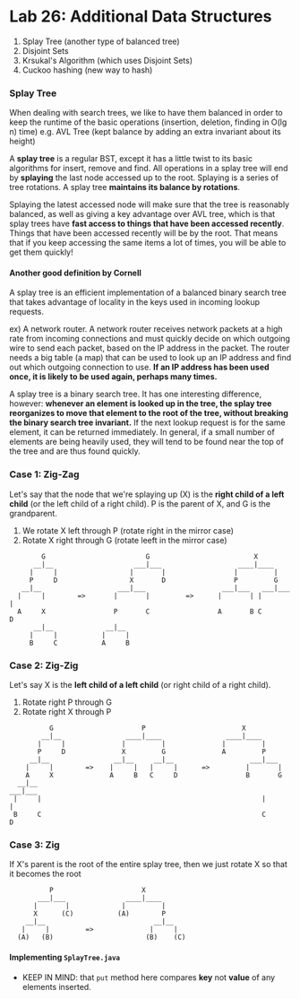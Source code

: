 Lab 26: Additional Data Structures
===
1. Splay Tree (another type of balanced tree)
2. Disjoint Sets
3. Krsukal's Algorithm (which uses Disjoint Sets)
4. Cuckoo hashing (new way to hash)

### Splay Tree
When dealing with search trees, we like to have them balanced in order to keep the runtime of the basic operations (insertion, deletion, finding in O(lg n) time) e.g. AVL Tree (kept balance by adding an extra invariant about its height)

A **splay tree** is a regular BST, except it has a little twist to its basic algorithms for insert, remove and find. All operations in a splay tree will end by **splaying** the last node accessed up to the root. Splaying is a series of tree rotations. A splay tree **maintains its balance by rotations**. 

Splaying the latest accessed node will make sure that the tree is reasonably balanced, as well as giving a key advantage over AVL tree, which is that splay trees have **fast access to things that have been accessed recently**. Things that have been accessed recently will be by the root. That means that if you keep accessing the same items a lot of times, you will be able to get them quickly!

#### Another good definition by Cornell
A splay tree is an efficient implementation of a balanced binary search tree that takes advantage of locality in the keys used in incoming lookup requests.

ex) A network router. A network router receives network packets at a high rate from incoming connections and must quickly decide on which outgoing wire to send each packet, based on the IP address in the packet. The router needs a big table (a map) that can be used to look up an IP address and find out which outgoing connection to use. **If an IP address has been used once, it is likely to be used again, perhaps many times.**

A splay tree is a binary search tree. It has one interesting difference, however: **whenever an element is looked up in the tree, the splay tree reorganizes to move that element to the root of the tree, without breaking the binary search tree invariant.** If the next lookup request is for the same element, it can be returned immediately. In general, if a small number of elements are being heavily used, they will tend to be found near the top of the tree and are thus found quickly.

### Case 1: Zig-Zag
Let's say that the node that we're splaying up (X) is the **right child of a left child** (or the left child of a right child). P is the parent of X, and G is the grandparent. 

1. We rotate X left through P (rotate right in the mirror case)
2. Rotate X right through G (rotate leeft in the mirror case)

```
        G                         G                          X
      __|__                    ___|___                   ____|____
     |     |                  |       |                 |         |
     P     D                  X       D                 P         G
   __|__                   ___|___                   ___|___   ___|___
  |     |        =>       |       |         =>      |       | |       |
  A     X                 P       C                 A       B C       D
      __|__             __|__       
     |     |           |     |        
     B     C           A     B        
```

### Case 2: Zig-Zig
Let's say X is the **left child of a left child** (or right child of a right child). 

1. Rotate right P through G
2. Rotate right X through P


```
          G                      P                        X
        __|__                ____|____                ____|____
       |     |              |         |              |         |
       P     D              X         G              A         P
     __|__                __|__     __|__                   ___|___   
    |     |        =>    |     |   |     |      =>         |       |
    A     X              A     B   C     D                 B       G 
  __|__                                                         ___|___
 |     |                                                       |       |
 B     C                                                       C       D
```


### Case 3: Zig
If X's parent is the root of the entire splay tree, then we just rotate X so that it becomes the root

```
          P                      X                        
       ___|___               ____|____                
      |       |             |         |              
      X      (C)           (A)        P              
    __|__                           __|__
   |     |         =>              |     |
  (A)   (B)                       (B)    (C)                
```

#### Implementing ```SplayTree.java``` 
* KEEP IN MIND: that ```put``` method here compares **key** not **value** of any elements inserted.











